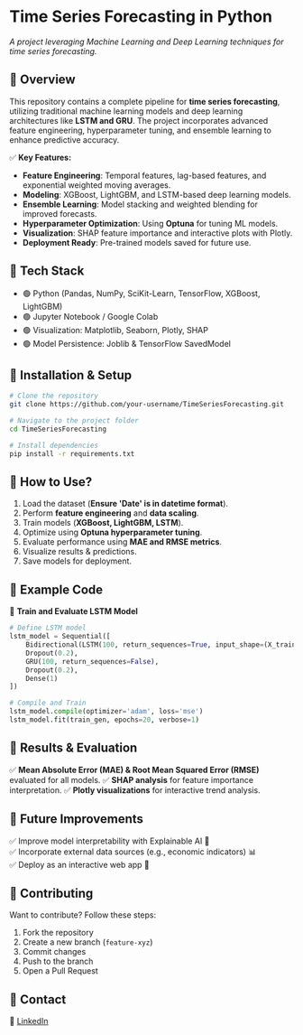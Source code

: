 # **Time Series Forecasting in Python**

_A project leveraging Machine Learning and Deep Learning techniques for time series forecasting._

## 🔹 **Overview**
This repository contains a complete pipeline for **time series forecasting**, utilizing traditional machine learning models and deep learning architectures like **LSTM and GRU**. The project incorporates advanced feature engineering, hyperparameter tuning, and ensemble learning to enhance predictive accuracy.

✅ **Key Features:**
- **Feature Engineering**: Temporal features, lag-based features, and exponential weighted moving averages.
- **Modeling**: XGBoost, LightGBM, and LSTM-based deep learning models.
- **Ensemble Learning**: Model stacking and weighted blending for improved forecasts.
- **Hyperparameter Optimization**: Using **Optuna** for tuning ML models.
- **Visualization**: SHAP feature importance and interactive plots with Plotly.
- **Deployment Ready**: Pre-trained models saved for future use.

## 🔹 **Tech Stack**
- 🟢 Python (Pandas, NumPy, SciKit-Learn, TensorFlow, XGBoost, LightGBM)
- 🟢 Jupyter Notebook / Google Colab
- 🟢 Visualization: Matplotlib, Seaborn, Plotly, SHAP
- 🟢 Model Persistence: Joblib & TensorFlow SavedModel

## 🔹 **Installation & Setup**
```bash
# Clone the repository
git clone https://github.com/your-username/TimeSeriesForecasting.git

# Navigate to the project folder
cd TimeSeriesForecasting

# Install dependencies
pip install -r requirements.txt
```

## 🔹 **How to Use?**
1. Load the dataset (**Ensure 'Date' is in datetime format**).
2. Perform **feature engineering** and **data scaling**.
3. Train models (**XGBoost, LightGBM, LSTM**).
4. Optimize using **Optuna hyperparameter tuning**.
5. Evaluate performance using **MAE and RMSE metrics**.
6. Visualize results & predictions.
7. Save models for deployment.

## 🔹 **Example Code**
📌 **Train and Evaluate LSTM Model**
```python
# Define LSTM model
lstm_model = Sequential([
    Bidirectional(LSTM(100, return_sequences=True, input_shape=(X_train.shape[1], 1))),
    Dropout(0.2),
    GRU(100, return_sequences=False),
    Dropout(0.2),
    Dense(1)
])

# Compile and Train
lstm_model.compile(optimizer='adam', loss='mse')
lstm_model.fit(train_gen, epochs=20, verbose=1)
```

## 🔹 **Results & Evaluation**
✅ **Mean Absolute Error (MAE) & Root Mean Squared Error (RMSE)** evaluated for all models.
✅ **SHAP analysis** for feature importance interpretation.
✅ **Plotly visualizations** for interactive trend analysis.

## 🔹 **Future Improvements**
✅ Improve model interpretability with Explainable AI 📖  
✅ Incorporate external data sources (e.g., economic indicators) 📊  
✅ Deploy as an interactive web app 🚀  

## 🔹 **Contributing**
Want to contribute? Follow these steps:  
1. Fork the repository  
2. Create a new branch (`feature-xyz`)  
3. Commit changes  
4. Push to the branch  
5. Open a Pull Request  

## 🔹 **Contact**
🔗 [LinkedIn](https://linkedin.com/in/your-profile)  

